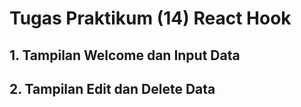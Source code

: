 # Tugas Praktikum (14) React Hook

## 1. Tampilan Welcome dan Input Data

## 2. Tampilan Edit dan Delete Data
